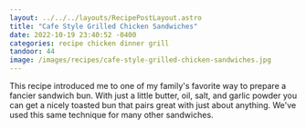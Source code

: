 ```yaml
---
layout: ../../../layouts/RecipePostLayout.astro
title: "Cafe Style Grilled Chicken Sandwiches"
date: 2022-10-19 23:40:52 -0400
categories: recipe chicken dinner grill
tandoor: 44
image: /images/recipes/cafe-style-grilled-chicken-sandwiches.jpg
---
```


This recipe introduced me to one of my family's favorite way to prepare a fancier
sandwich bun. With just a little butter, oil, salt, and garlic powder you can
get a nicely toasted bun that pairs great with just about anything. We've used
this same technique for many other sandwiches.
